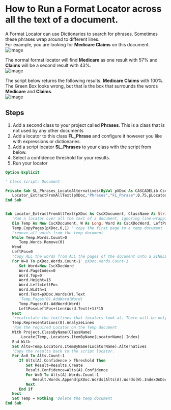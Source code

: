 # How to Run a Format Locator across all the text of a document.
A Format Locator can use Dictionaries to search for phrases. Sometimes these phrases wrap around to different lines.  
For example, you are looking for **Medicare Claims** on this document.  
![image](https://user-images.githubusercontent.com/47416964/131869295-363d438e-d55e-45a0-9de8-15a838548a2c.png)

The normal format locator will find **Medicare** as one result with 57% and **Claims** will be a second result with 43%.    
![image](https://user-images.githubusercontent.com/47416964/131869506-e3b641f4-5920-45e0-bb81-777a9c0dea94.png)

The script below returns the following results. **Medicare Claims** with 100%. The Green Box looks wrong, but that is the box that surrounds the words **Medicare** and **Claims**.  
![image](https://user-images.githubusercontent.com/47416964/131869748-7ea8063c-ef80-497b-83f2-16b7bb7dea74.png)


## Steps
1. Add a second class to your project called **Phrases**. This is a class that is not used by any other documents
1. Add a locator to this class **FL_Phrase** and configure it however you like with expressions or dictionaries.
1. Add a script locator **SL_Phrases** to your class with the script from below.
1. Select a confidence threshold for your results.
2. Run your locator



```vb
Option Explicit

' Class script: Document

Private Sub SL_Phrases_LocateAlternatives(ByVal pXDoc As CASCADELib.CscXDocument, ByVal pLocator As CASCADELib.CscXDocField)
   Locator_ExtractFromAllText(pXDoc,"Phrases","FL_Phrase",0.75,pLocator.Alternatives)
End Sub


Sub Locator_ExtractFromAllText(pXDoc As CscXDocument, ClassName As String, LocatorName As String, Threshold As Double, Results As CscXDocFieldAlternatives)
   'Run a locator over all the text of a document, ignoring line-wrapping
   Dim Temp As New CscXDocument, W As Long, Word As CscXDocWord, LeftPos As Long, A As Long, Alts As CscXDocFieldAlternatives, Result As CscXDocFieldAlternative
   Temp.CopyPages(pXDoc,0,1) ' copy the first page to a temp document
   'remove all words from the temp document
   While Temp.Words.Count>0
      Temp.Words.Remove(0)
   Wend
   LeftPos=0
   'Copy ALL the words from ALL the pages of the document onto a SINGLE TEXT LINE on the temp document
   For W=0 To pXDoc.Words.Count-1' pXDoc.Words.Count-1
      Set Word=New CscXDocWord
      Word.PageIndex=0
      Word.Top=0
      Word.Height=15
      Word.Left=LeftPos
      Word.Width=1
      Word.Text=pXDoc.Words(W).Text
      'Temp.Pages(0).AddWord(Word)
      Temp.Pages(0).AddWord(Word)
      LeftPos=LeftPos+(Len(Word.Text)+1)*15
   Next
   'recalculate the textlines that locators look at. There will be only one text line
   Temp.Representations(0).AnalyzeLines
   'Run the required Locator on the Temp document
   With Project.ClassByName(ClassName)
      .Locate(Temp,.Locators.ItemByName(LocatorName).Index)
   End With
   Set Alts=Temp.Locators.ItemByName(LocatorName).Alternatives
   'Copy the results back to the script locator.
   For A=0 To Alts.Count-1
      If Alts(A).Confidence > Threshold Then
         Set Result=Results.Create
         Result.Confidence=Alts(A).Confidence
         For W=0 To Alts(A).Words.Count-1
            Result.Words.Append(pXDoc.Words(Alts(A).Words(W).IndexOnDocument))
         Next
      End If
   Next
   Set Temp = Nothing 'Delete the temp document
End Sub
```
